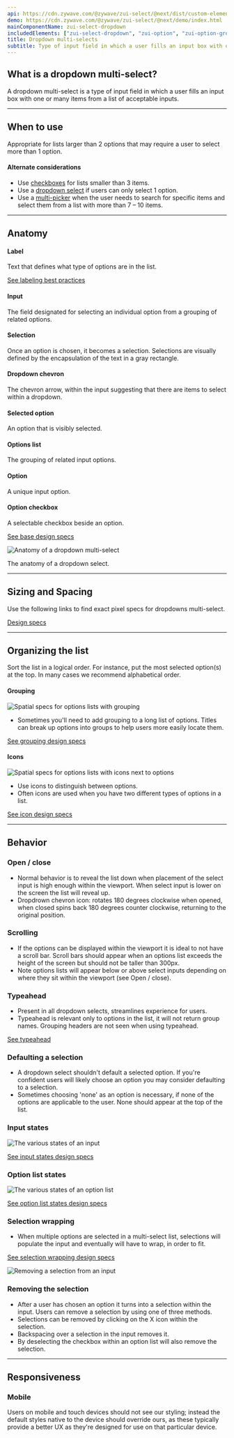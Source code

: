 ```yaml
---
api: https://cdn.zywave.com/@zywave/zui-select/@next/dist/custom-elements.json
demo: https://cdn.zywave.com/@zywave/zui-select/@next/demo/index.html
mainComponentName: zui-select-dropdown
includedElements: ["zui-select-dropdown", "zui-option", "zui-option-group"]
title: Dropdown multi-selects
subtitle: Type of input field in which a user fills an input box with one or many items from a list of acceptable inputs.
---
```


## What is a dropdown multi-select?

A dropdown multi-select is a type of input field in which a user fills an input box with one or many items from a list of acceptable inputs.

---

## When to use

Appropriate for lists larger than 2 options that may require a user to select more than 1 option.

#### Alternate considerations

- Use [checkboxes](components/checkboxes) for lists smaller than 3 items.
- Use a [dropdown select](components/dropdown-select) if users can only select 1 option.
- Use a [multi-picker](components/pickers) when the user needs to search for specific items and select them from a list with more than 7 – 10 items.

---

## Anatomy

<Grid>

<GridCol col="span-4">

#### Label

Text that defines what type of options are in the list.

[See labeling best practices](/patterns/forms-layout)

#### Input

The field designated for selecting an individual option from a grouping of related options.

#### Selection

Once an option is chosen, it becomes a selection. Selections are visually defined by the encapsulation of the text in a gray rectangle.

#### Dropdown chevron

The chevron arrow, within the input suggesting that there are items to select within a dropdown.

#### Selected option

An option that is visibly selected.

#### Options list

The grouping of related input options.

#### Option

A unique input option.

#### Option checkbox

A selectable checkbox beside an option.

[See base design specs](https://xd.adobe.com/view/92759d6f-effe-410f-b096-7076edaecf0b-c726/grid)

</GridCol>

<GridCol col="span-8">

![Anatomy of a dropdown multi-select](images/components/dropdown-multi-select/multi_select_label.svg)

The anatomy of a dropdown select.

</GridCol>

</Grid>

---

## Sizing and Spacing

Use the following links to find exact pixel specs for dropdowns multi-select.

[Design specs](https://xd.adobe.com/view/92759d6f-effe-410f-b096-7076edaecf0b-c726/grid)

---

## Organizing the list

Sort the list in a logical order. For instance, put the most selected option(s) at the top. In many cases we recommend alphabetical order.

<Grid>

<GridCol col="span-6">

#### Grouping

![Spatial specs for options lists with grouping](images/components/dropdown-multi-select/multiselect_grouping_specs.svg)

- Sometimes you'll need to add grouping to a long list of options. Titles can break up options into groups to help users more easily locate them.

[See grouping design specs](https://xd.adobe.com/view/92759d6f-effe-410f-b096-7076edaecf0b-c726/screen/c12aa28c-727d-406a-bd44-5bcec364f935/)

</GridCol>

<GridCol col="span-6">

#### Icons

![Spatial specs for options lists with icons next to options](images/components/dropdown-multi-select/multiselect_icon_specs.svg)

- Use icons to distinguish between options.
- Often icons are used when you have two different types of options in a list.

[See icon design specs](https://xd.adobe.com/view/92759d6f-effe-410f-b096-7076edaecf0b-c726/screen/ccefcc03-0603-4624-94b5-8f40c1f6969a/)

</GridCol>

</Grid>

---

## Behavior

<Grid>

<GridCol col="span-6">

### Open / close

- Normal behavior is to reveal the list down when placement of the select input is high enough within the viewport. When select input is lower on the screen the list will reveal up.
- Dropdrown chevron icon: rotates 180 degrees clockwise when opened, when closed spins back 180 degrees counter clockwise, returning to the original position.

</GridCol>

<GridCol col="span-6">

### Scrolling

- If the options can be displayed within the viewport it is ideal to not have a scroll bar. Scroll bars should appear when an options list exceeds the height of the screen but should not be taller than 300px.
- Note options lists will appear below or above select inputs depending on where they sit within the viewport (see Open / close).

</GridCol>

<GridCol col="span-6">

### Typeahead

- Present in all dropdown selects, streamlines experience for users.
- Typeahead is relevant only to options in the list, it will not return group names. Grouping headers are not seen when using typeahead.

[See typeahead](#components/typeahead)

</GridCol>

<GridCol col="span-6">

### Defaulting a selection

- A dropdown select shouldn't default a selected option. If you're confident users will likely choose an option you may consider defaulting to a selection.
- Sometimes choosing 'none' as an option is necessary, if none of the options are applicable to the user. None should appear at the top of the list.

</GridCol>

<GridCol col="span-6">

### Input states

![The various states of an input](images/components/dropdown-multi-select/multiselect_states.svg)

[See input states design specs](https://xd.adobe.com/view/92759d6f-effe-410f-b096-7076edaecf0b-c726/screen/7b6c4ddd-55fa-4521-8598-7e5b280b5aec/)

</GridCol>

<GridCol col="span-6">

### Option list states

![The various states of an option list](images/components/dropdown-multi-select/multiselect_list_states.svg)

[See option list states design specs](https://xd.adobe.com/view/92759d6f-effe-410f-b096-7076edaecf0b-c726/screen/c6b9b274-0fab-4b09-895a-28d141fe96ca/)

</GridCol>

<GridCol col="span-6">

### Selection wrapping

- When multiple options are selected in a multi-select list, selections will populate the input and eventually will have to wrap, in order to fit.

[See selection wrapping design specs](https://xd.adobe.com/view/92759d6f-effe-410f-b096-7076edaecf0b-c726/screen/38048d13-2726-4db4-84aa-54048de9c1f1/)

</GridCol>

<GridCol col="span-6">

![Removing a selection from an input](images/components/dropdown-multi-select/tag_specs.svg)

</GridCol>

</Grid>

### Removing the selection

- After a user has chosen an option it turns into a selection within the input. Users can remove a selection by using one of three methods.
- Selections can be removed by clicking on the X icon within the selection.
- Backspacing over a selection in the input removes it.
- By deselecting the checkbox within an option list will also remove the selection.

---

## Responsiveness

### Mobile

Users on mobile and touch devices should not see our styling; instead the default styles native to the device should override ours, as these typically provide a better UX as they're designed for use on that particular device.
